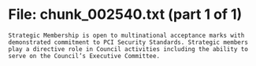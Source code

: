 ﻿# File: chunk_002540.txt (part 1 of 1)
```
Strategic Membership is open to multinational acceptance marks with demonstrated commitment to PCI Security Standards. Strategic members play a directive role in Council activities including the ability to serve on the Council’s Executive Committee.
```

